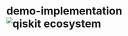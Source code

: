 # demo-implementation  ![qiskit ecosystem](https://img.shields.io/badge/Qiskit-Ecosystem%20Candidate%20LVL%201-blueviolet)
